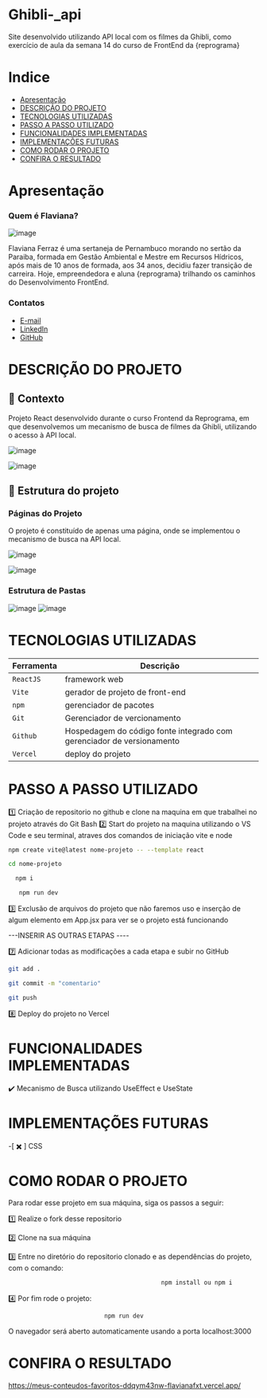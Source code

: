 # Ghibli-_api
Site desenvolvido utilizando API local com os filmes da Ghibli, como exercício de aula da semana 14 do curso de FrontEnd da {reprograma}

# Indice

- [Apresentação](#Apresentação)
- [DESCRIÇÃO DO PROJETO](#Descrição-Do-Projeto)
- [TECNOLOGIAS UTILIZADAS](#Tecnologias-Utilizadas)
- [PASSO A PASSO UTILIZADO](#Passo-A-Passo-Utilizado)
- [FUNCIONALIDADES IMPLEMENTADAS](#Funcionalidades-Implementadas)
- [IMPLEMENTAÇÕES FUTURAS](#Implementações-Futuras)
- [COMO RODAR O PROJETO](#Como-Rodar-O-Projeto)
- [CONFIRA O RESULTADO ](#Confira-O-Resultado)


# Apresentação

### Quem é Flaviana?

![image](https://github.com/FlavianaFXT/ProjetoFinal-reprograma/assets/113718720/1e13d5e7-b1b4-4701-a689-ec293ec77ea1)

Flaviana Ferraz é uma sertaneja de Pernambuco morando no sertão da Paraiba, formada em Gestão Ambiental e Mestre em Recursos Hídricos, após mais de 10 anos de formada, aos 34 anos, decidiu fazer transição de carreira. Hoje, empreendedora e aluna {reprograma} trilhando os caminhos do Desenvolvimento FrontEnd.

### Contatos

- [E-mail](flaviferraz@yahoo.com.br)
- [LinkedIn](https://www.linkedin.com/in/flaviana-ferraz-frontend)
- [GitHub](https://github.com/flavianafxt)


# DESCRIÇÃO DO PROJETO

## 🧠 Contexto

Projeto React desenvolvido durante o curso Frontend da Reprograma, em que desenvolvemos um mecanismo de busca de filmes da Ghibli, utilizando o acesso à API local.


![image](https://github.com/FlavianaFXT/Ghibli-_api/assets/113718720/864177e8-da65-4b2e-8544-06faee1caf3e)

![image](https://github.com/FlavianaFXT/Ghibli-_api/assets/113718720/a391cbbf-6100-408c-ae2e-991e51e9fbd0)


## 🧠 Estrutura do projeto

### Páginas do Projeto

O projeto é constituído de apenas uma página, onde se implementou o mecanismo de busca na API local.

![image](https://github.com/FlavianaFXT/Ghibli-_api/assets/113718720/53693753-0b5d-485a-948e-2a11f1934369)

![image](https://github.com/FlavianaFXT/Ghibli-_api/assets/113718720/bfd7d476-4f56-40d7-8f84-e00e1ec8beab)


### Estrutura de Pastas

![image](https://github.com/FlavianaFXT/Ghibli-_api/assets/113718720/98583c43-0564-4363-9232-788f03f8195c)
![image](https://github.com/FlavianaFXT/Ghibli-_api/assets/113718720/5dbbdf26-f4cc-4ae5-8edd-c5e81ae9f3c3)



# TECNOLOGIAS UTILIZADAS

| Ferramenta | Descrição |
| --- | --- |
| `ReactJS` | framework web|
| `Vite` | gerador de projeto de front-end|
| `npm` | gerenciador de pacotes|
| `Git` | Gerenciador de vercionamento|
| `Github` | Hospedagem do código fonte integrado com gerenciador de versionamento|
| `Vercel` | deploy do projeto|

# PASSO A PASSO UTILIZADO

1️⃣ Criação de repositorio no github e clone na maquina em que trabalhei no projeto através do Git Bash
2️⃣ Start do projeto na maquina utilizando o VS Code e seu terminal, atraves dos comandos de iniciação vite e node
 
  ```bash
  npm create vite@latest nome-projeto -- --template react
  ```
   ```bash
  cd nome-projeto
   ```
  ```bash
    npm i
  ```
  ```bash
     npm run dev
  ```
  
3️⃣ Exclusão de arquivos do projeto que não faremos uso e inserção de algum elemento em App.jsx para ver se o projeto está funcionando

---INSERIR AS OUTRAS ETAPAS ----

7️⃣ Adicionar todas as modificações a cada etapa e subir no GitHub
 ```bash
 git add .
 ```
 ```bash
 git commit -m "comentario"
```
 ```bash
 git push
```

8️⃣ Deploy do projeto no Vercel

# FUNCIONALIDADES IMPLEMENTADAS

✔️ Mecanismo de Busca utilizando UseEffect e UseState

#  IMPLEMENTAÇÕES FUTURAS

-[ ✖️ ] CSS

# COMO RODAR O PROJETO

Para rodar esse projeto em sua máquina, siga os passos a seguir:

1️⃣ Realize o fork desse repositorio

2️⃣ Clone na sua máquina

3️⃣ Entre no diretório do repositorio clonado e as dependências do projeto, com o comando:
```bash
                                           npm install ou npm i
```

4️⃣ Por fim rode o projeto:
```bash
                           npm run dev
```

O navegador será aberto automaticamente usando a porta localhost:3000 
  
# CONFIRA O RESULTADO 

https://meus-conteudos-favoritos-ddqym43nw-flavianafxt.vercel.app/
